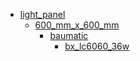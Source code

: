 * [light_panel](light_panel)
  * [600_mm_x_600_mm](light_panel/600_mm_x_600_mm)
    * [baumatic](light_panel/600_mm_x_600_mm/baumatic)
      * [bx_lc6060_36w](light_panel/600_mm_x_600_mm/baumatic/bx_lc6060_36w)
